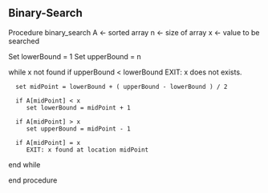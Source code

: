 
## Binary-Search
Procedure binary_search
   A ← sorted array
   n ← size of array
   x ← value to be searched

   Set lowerBound = 1
   Set upperBound = n 

   while x not found
      if upperBound < lowerBound 
         EXIT: x does not exists.
   
      set midPoint = lowerBound + ( upperBound - lowerBound ) / 2
      
      if A[midPoint] < x
         set lowerBound = midPoint + 1
         
      if A[midPoint] > x
         set upperBound = midPoint - 1 

      if A[midPoint] = x 
         EXIT: x found at location midPoint
   end while
   
end procedure
